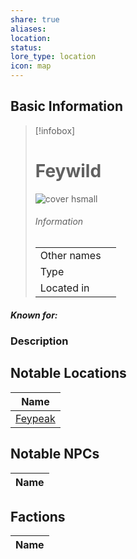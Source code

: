 ```yaml
---
share: true
aliases: 
location: 
status: 
lore_type: location
icon: map
---
```

## Basic Information
> [!infobox]
> # Feywild
> ![cover hsmall](insertimage.png)
> ###### Information
> |   |  |
> | ---- | ---- |
> | Other names | |
> | Type | 
> | Located in | |
##### Known for:
### Description
## Notable Locations
| Name                                    |
| --------------------------------------- |
| [Feypeak](../Areas/Feypeak.md) |

## Notable NPCs
| Name |
| ---- |

## Factions
| Name |
| ---- |
